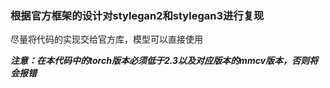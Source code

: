 ### **根据官方框架的设计对stylegan2和stylegan3进行复现**

尽量将代码的实现交给官方库，模型可以直接使用

**_注意：在本代码中的torch版本必须低于2.3以及对应版本的mmcv版本，否则将会报错_**